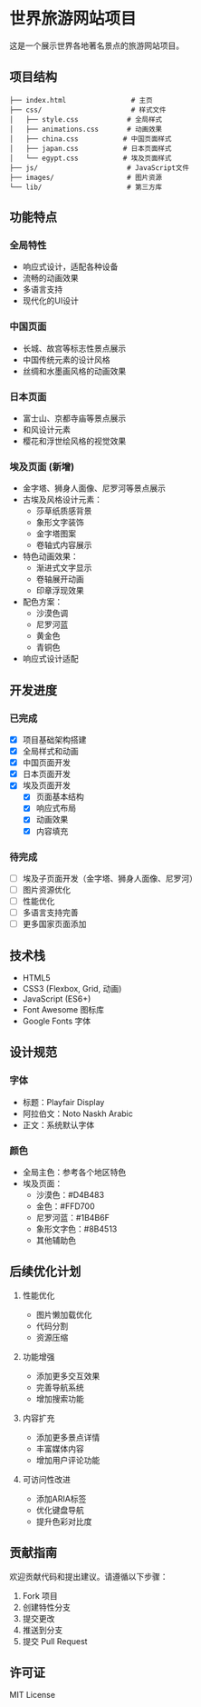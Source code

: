 # 世界旅游网站项目

这是一个展示世界各地著名景点的旅游网站项目。

## 项目结构

```
├── index.html                # 主页
├── css/                      # 样式文件
│   ├── style.css            # 全局样式
│   ├── animations.css       # 动画效果
│   ├── china.css           # 中国页面样式
│   ├── japan.css           # 日本页面样式
│   └── egypt.css           # 埃及页面样式
├── js/                      # JavaScript文件
├── images/                  # 图片资源
└── lib/                     # 第三方库
```

## 功能特点

### 全局特性
- 响应式设计，适配各种设备
- 流畅的动画效果
- 多语言支持
- 现代化的UI设计

### 中国页面
- 长城、故宫等标志性景点展示
- 中国传统元素的设计风格
- 丝绸和水墨画风格的动画效果

### 日本页面
- 富士山、京都寺庙等景点展示
- 和风设计元素
- 樱花和浮世绘风格的视觉效果

### 埃及页面 (新增)
- 金字塔、狮身人面像、尼罗河等景点展示
- 古埃及风格设计元素：
  - 莎草纸质感背景
  - 象形文字装饰
  - 金字塔图案
  - 卷轴式内容展示
- 特色动画效果：
  - 渐进式文字显示
  - 卷轴展开动画
  - 印章浮现效果
- 配色方案：
  - 沙漠色调
  - 尼罗河蓝
  - 黄金色
  - 青铜色
- 响应式设计适配

## 开发进度

### 已完成
- [x] 项目基础架构搭建
- [x] 全局样式和动画
- [x] 中国页面开发
- [x] 日本页面开发
- [x] 埃及页面开发
  - [x] 页面基本结构
  - [x] 响应式布局
  - [x] 动画效果
  - [x] 内容填充

### 待完成
- [ ] 埃及子页面开发（金字塔、狮身人面像、尼罗河）
- [ ] 图片资源优化
- [ ] 性能优化
- [ ] 多语言支持完善
- [ ] 更多国家页面添加

## 技术栈

- HTML5
- CSS3 (Flexbox, Grid, 动画)
- JavaScript (ES6+)
- Font Awesome 图标库
- Google Fonts 字体

## 设计规范

### 字体
- 标题：Playfair Display
- 阿拉伯文：Noto Naskh Arabic
- 正文：系统默认字体

### 颜色
- 全局主色：参考各个地区特色
- 埃及页面：
  - 沙漠色：#D4B483
  - 金色：#FFD700
  - 尼罗河蓝：#1B4B6F
  - 象形文字色：#8B4513
  - 其他辅助色

## 后续优化计划

1. 性能优化
   - 图片懒加载优化
   - 代码分割
   - 资源压缩

2. 功能增强
   - 添加更多交互效果
   - 完善导航系统
   - 增加搜索功能

3. 内容扩充
   - 添加更多景点详情
   - 丰富媒体内容
   - 增加用户评论功能

4. 可访问性改进
   - 添加ARIA标签
   - 优化键盘导航
   - 提升色彩对比度

## 贡献指南

欢迎贡献代码和提出建议。请遵循以下步骤：

1. Fork 项目
2. 创建特性分支
3. 提交更改
4. 推送到分支
5. 提交 Pull Request

## 许可证

MIT License 